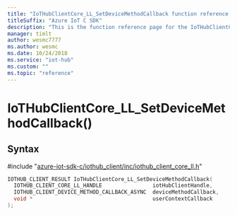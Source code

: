 ```yaml
---                             
title: "IoTHubClientCore_LL_SetDeviceMethodCallback function reference | Microsoft Docs" 
titleSuffix: "Azure IoT C SDK"            
description: "This is the function reference page for the IoTHubClientCore_LL_SetDeviceMethodCallback() function in the Azure IoT C SDK. This SDK is used with Azure IoT Hub and Azure IoT Hub Device Provisioning Service"            
manager: timlt                 
author: wesmc7777              
ms.author: wesmc               
ms.date: 10/24/2018                    
ms.service: "iot-hub"             
ms.custom: ""                
ms.topic: "reference"        
---                            
```


# IoTHubClientCore_LL_SetDeviceMethodCallback()

## Syntax

\#include "[azure-iot-sdk-c/iothub_client/inc/iothub_client_core_ll.h](../iothub-client-core-ll-h.md)"  
```C
IOTHUB_CLIENT_RESULT IoTHubClientCore_LL_SetDeviceMethodCallback(
  IOTHUB_CLIENT_CORE_LL_HANDLE                iotHubClientHandle,
  IOTHUB_CLIENT_DEVICE_METHOD_CALLBACK_ASYNC  deviceMethodCallback,
  void *                                      userContextCallback
);
```

